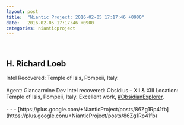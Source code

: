 ```yaml
---
layout: post
title:  "Niantic Project: 2016-02-05 17:17:46 +0900"
date:   2016-02-05 17:17:46 +0900
categories: nianticproject
---
```

<div class="shared"><br /><h2>H. Richard Loeb</h2>Intel Recovered: Temple of Isis, Pompeii, Italy.<br /><br />Agent: Giancarmine Dev Intel recovered: Obsidius – XII &amp; XIII Location: Temple of Isis, Pompeii, Italy. Excellent work, <a rel="nofollow" class="ot-hashtag" href="https://plus.google.com/s/%23ObsidianExplorer">#ObsidianExplorer</a>.<br /><br /></div>
- - -
[https://plus.google.com/+NianticProject/posts/86Zg1Rp41fb](https://plus.google.com/+NianticProject/posts/86Zg1Rp41fb)

